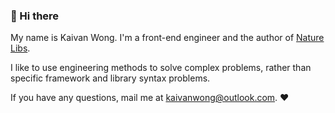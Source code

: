 ### 👋 Hi there 

My name is Kaivan Wong. I'm a front-end engineer and the author of [Nature Libs](https://github.com/naturelibs). 

I like to use engineering methods to solve complex problems, rather than specific framework and library syntax problems.

If you have any questions, mail me at <a href="mailto:kaivanwong@outlook.com">kaivanwong@outlook.com</a>. ❤️
